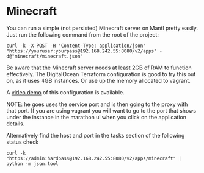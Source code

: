 # Minecraft

You can run a simple (not persisted) Minecraft server on
Mantl pretty easily. Just run the following command from
the root of the project:

```
curl -k -X POST -H "Content-Type: application/json" "https://youruser:yourpass@192.168.242.55:8080/v2/apps" -d@"minecraft/minecraft.json"
```

Be aware that the Minecraft server needs at least 2GB of RAM to function
effectively. The DigitalOcean Terraform configuration is good to try this out
on, as it uses 4GB instances.  Or use up the memory allocated to vagrant.

A [video demo](https://asteris.wistia.com/medias/nd77k59sk6) of this
configuration is available.

NOTE: he goes uses the service port and is then going to the proxy with that port. If you are
using vagrant you will want to go to the port that shows under the instance in the marathon ui
when you click on the application details.

Alternatively find the host and port in the tasks section of the following status check

    curl -k  "https://admin:hardpass@192.168.242.55:8080/v2/apps/minecraft" | python -m json.tool
